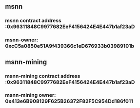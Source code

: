 ## msnn
### msnn contract address :0x96311848C9977682EeF4156424E4E447b1af23aD
### msnn-owner: 0xcC5a0850e51A9f439366c1eD676933b03989101b

## msnn-mining
### msnn-mining contract address :0x96311848C9977682EeF4156424E4E447b1af23aD
### msnn-mining owner: 0x413e6B908129F625B26372F82F5C954Dd186f011
